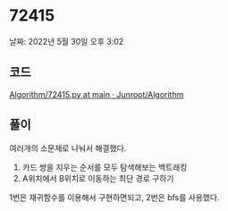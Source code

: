 # 72415

날짜: 2022년 5월 30일 오후 3:02

## 코드

[Algorithm/72415.py at main · Junroot/Algorithm](https://github.com/Junroot/Algorithm/blob/main/programmers/72415.py)

## 풀이

여러개의 소문제로 나눠서 해결했다.

1. 카드 쌍을 지우는 순서를 모두 탐색해보는 백트래킹
2. A위치에서 B위치로 이동하는 최단 경로 구하기

1번은 재귀함수를 이용해서 구현하면되고, 2번은 bfs를 사용했다.